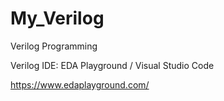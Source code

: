 # My_Verilog
Verilog Programming

Verilog IDE: EDA Playground / Visual Studio Code

https://www.edaplayground.com/
